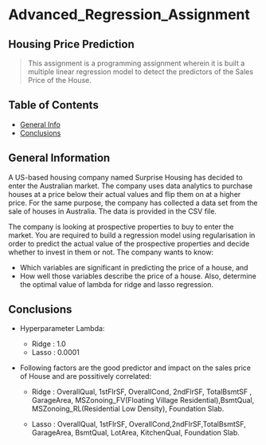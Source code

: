 # Advanced_Regression_Assignment

## Housing Price Prediction
>  This assignment is a programming assignment wherein it is built a multiple linear regression model to detect the predictors of the Sales Price of the House.


## Table of Contents
* [General Info](#general-information)
* [Conclusions](#conclusions)


## General Information
A US-based housing company named Surprise Housing has decided to enter the Australian market. The company uses data analytics to purchase houses at a price below their actual values and flip them on at a higher price. For the same purpose, the company has collected a data set from the sale of houses in Australia. The data is provided in the CSV file.

The company is looking at prospective properties to buy to enter the market. You are required to build a regression model using regularisation in order to predict the actual value of the prospective properties and decide whether to invest in them or not.
The company wants to know:
- Which variables are significant in predicting the price of a house, and
- How well those variables describe the price of a house.
Also, determine the optimal value of lambda for ridge and lasso regression.

## Conclusions
* Hyperparameter Lambda:
	- Ridge : 1.0
	- Lasso : 0.0001

* Following factors are the good predictor and impact on the sales price of House and are possitively correlated:
	- Ridge : OverallQual, 1stFlrSF, OverallCond, 2ndFlrSF, TotalBsmtSF , GarageArea, MSZonoing_FV(Floating Village Residential),BsmtQual, MSZonoing_RL(Residential Low Density), Foundation Slab.

	- Lasso : OverallQual, 1stFlrSF, OverallCond,2ndFlrSF,TotalBsmtSF, GarageArea, BsmtQual, LotArea, KitchenQual, Foundation Slab.
